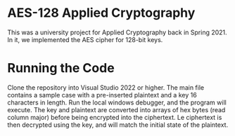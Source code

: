# AES-128 Applied Cryptography

This was a university project for Applied Cryptography back in Spring 2021.
In it, we implemented the AES cipher for 128-bit keys.


# Running the Code

Clone the repository into Visual Studio 2022 or higher. The main file contains a sample case with a pre-inserted plaintext and a key 16 characters in length.
Run the local windows debugger, and the program will execute.
The key and plaintext are converted into arrays of hex bytes (read column major) before being encrypted into the ciphertext.
Le ciphertext is then decrypted using the key, and will match the initial state of the plaintext.
